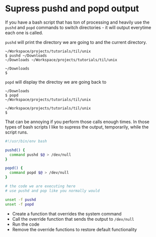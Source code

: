 # Supress pushd and popd output

If you have a bash script that has ton of processing and heavily use the `pushd` and `popd` commands to switch directories - it will output everytime each one is called.

`pushd` will print the directory we are going to and the current directory.

```terminal
~/Workspace/projects/tutorials/til/unix
$ pushd ~/Downloads
~/Downloads ~/Workspace/projects/tutorials/til/unix

~/Downloads
$
```

`popd` will display the directoy we are going back to

```terminal
~/Downloads
$ popd
~/Workspace/projects/tutorials/til/unix

~/Workspace/projects/tutorials/til/unix
$
```

That can be annoying if you perform those calls enough times. In those types of bash scripts I like to supress the output, temporarily, while the script runs.

```bash
#!/usr/bin/env bash

pushd() {
  command pushd $@ > /dev/null
}

popd() {
  command popd $@ > /dev/null
}

# the code we are executing here
# use pushd and pop like you normally would

unset -f pushd
unset -f popd
```

* Create a function that overrides the system command
* Call the override function that sends the output to `/dev/null`
* Run the code
* Remove the override functions to restore default functionality